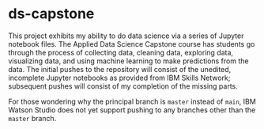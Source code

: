 # ds-capstone

This project exhibits my ability to do data science via a series of Jupyter notebook files.  The Applied Data Science Capstone course has students go through the process of collecting data, cleaning data, exploring data, visualizing data, and using machine learning to make predictions from the data.  The initial pushes to the repository will consist of the unedited, incomplete Jupyter notebooks as provided from IBM Skills Network; subsequent pushes will consist of my completion of the missing parts.

For those wondering why the principal branch is `master` instead of `main`, IBM Watson Studio does not yet support pushing to any branches other than the `master` branch.
